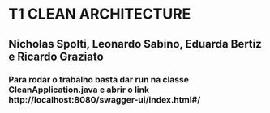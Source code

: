 # T1 CLEAN ARCHITECTURE

## Nicholas Spolti, Leonardo Sabino, Eduarda Bertiz e Ricardo Graziato

### Para rodar o trabalho basta dar run na classe CleanApplication.java e abrir o link http://localhost:8080/swagger-ui/index.html#/